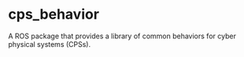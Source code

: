 # cps_behavior

A ROS package that provides a library of common behaviors for cyber physical systems (CPSs).